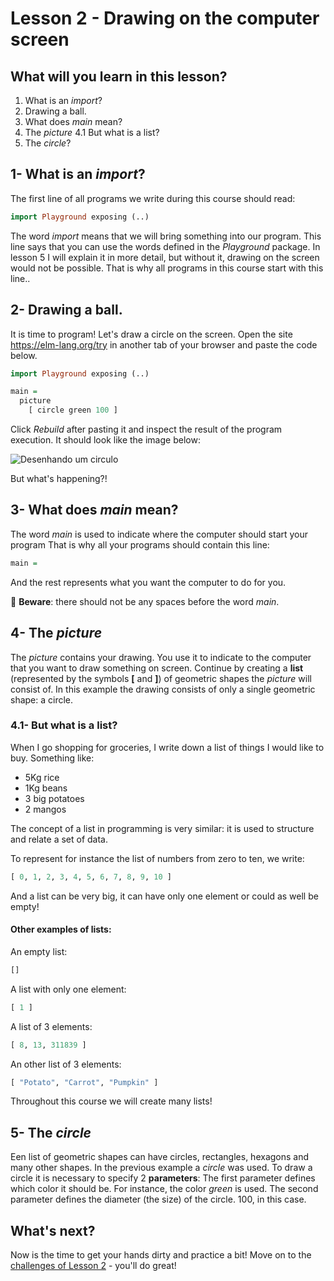 # Lesson 2 - Drawing on the computer screen

## What will you learn in this lesson?

1. What is an *import*?
2. Drawing a ball.
3. What does *main* mean?
4. The *picture*
  4.1 But what is a list?
5. The *circle*?

## 1- What is an *import*?

The first line of all programs we write during
this course should read:

```haskell
import Playground exposing (..)
```

The word *import* means that we will bring something into our program.
This line says that you can use the words defined in the  *Playground* package. In lesson 5 I will explain it in
more detail, but without it, drawing on the screen would not be possible.
That is why all programs in this course start with this line..

## 2- Drawing a ball.

It is time to program!
Let's draw a circle on the screen.
Open the site <a href='https://elm-lang.org/try' target='_blank'>https://elm-lang.org/try</a>
in another tab of your browser and paste the code below.

```haskell
import Playground exposing (..)

main =
  picture
    [ circle green 100 ]
```

Click *Rebuild* after pasting it and inspect the result of the program execution.
It should look like the image below:

![Desenhando um circulo](/resources/elm-lang-try-circulo.png)

But what's happening?!

## 3- What does *main* mean?

The word *main* is used to indicate where the
computer should start your program
That is why all your programs should contain
this line:

```haskell
main =
```

And the rest represents what you want the computer to do
for you.

🚨 __Beware__: there should not be any spaces before the
word *main*.

## 4- The *picture*

The *picture* contains your drawing.
You use it to indicate to the computer
that you want to draw something on screen.
Continue by creating a **list** (represented by
the symbols **[** and **]**) of geometric shapes the
*picture* will consist of. In this example the drawing
consists of only a single geometric shape: a circle.

### 4.1- But what is a list?

When I go shopping for groceries, I write down a list
of things I would like to buy. Something like:
- 5Kg rice
- 1Kg beans
- 3 big potatoes
- 2 mangos

The concept of a list in programming is very similar: it
is used to structure and relate a set of data.

To represent for instance the list of numbers from zero
to ten, we write:
```haskell
[ 0, 1, 2, 3, 4, 5, 6, 7, 8, 9, 10 ]
```
And a list can be very big, it can have only one element
or could as well be empty!

#### Other examples of lists:

An empty list:
```haskell
[]
```
A list with only one element:
```haskell
[ 1 ]
```

A list of 3 elements:
```haskell
[ 8, 13, 311839 ]
```

An other list of 3 elements:
```haskell
[ "Potato", "Carrot", "Pumpkin" ]
```

Throughout this course we will create many lists!

## 5- The *circle*

Een list of geometric shapes can have circles,
rectangles, hexagons and many other shapes.
In the previous example a *circle* was used.
To draw a circle it is necessary to specify 2 **parameters**:
The first parameter defines which color it should be.
For instance, the color *green* is used.
The second parameter defines the diameter (the size) of the circle. 100, in this case.

## What's next?

Now is the time to get your hands dirty and practice a bit!
Move on to the [challenges of Lesson 2](/lesson_2_challenges.html) - you'll do great!

